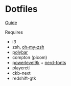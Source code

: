 # Dotfiles

[Guide](https://www.atlassian.com/git/tutorials/dotfiles)

Requires
* i3
* zsh, [oh-my-zsh](https://github.com/robbyrussell/oh-my-zsh)
* [polybar](https://github.com/polybar/polybar)
* compton (picom)
* [powerlevel9k](https://github.com/robbyrussell/oh-my-zsh) + [nerd-fonts](https://github.com/ryanoasis/nerd-fonts)
* playerctl
* ckb-next
* redshift-gtk
